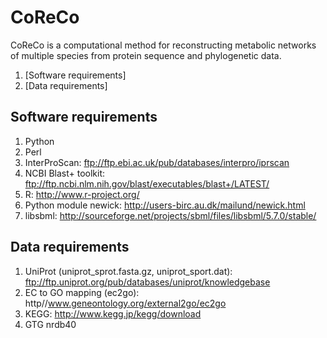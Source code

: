 # CoReCo

CoReCo is a computational method for reconstructing metabolic networks of multiple species from protein sequence and phylogenetic data.

1. [Software requirements]
2. [Data requirements]

## Software requirements

1. Python
2. Perl
3. InterProScan: ftp://ftp.ebi.ac.uk/pub/databases/interpro/iprscan
4. NCBI Blast+ toolkit: ftp://ftp.ncbi.nlm.nih.gov/blast/executables/blast+/LATEST/
5. R: http://www.r-project.org/
6. Python module newick: http://users-birc.au.dk/mailund/newick.html
7. libsbml: http://sourceforge.net/projects/sbml/files/libsbml/5.7.0/stable/

## Data requirements

1. UniProt (uniprot_sprot.fasta.gz, uniprot_sport.dat): ftp://ftp.uniprot.org/pub/databases/uniprot/knowledgebase
2. EC to GO mapping (ec2go): http//www.geneontology.org/external2go/ec2go
3. KEGG: http://www.kegg.jp/kegg/download
4. GTG nrdb40
